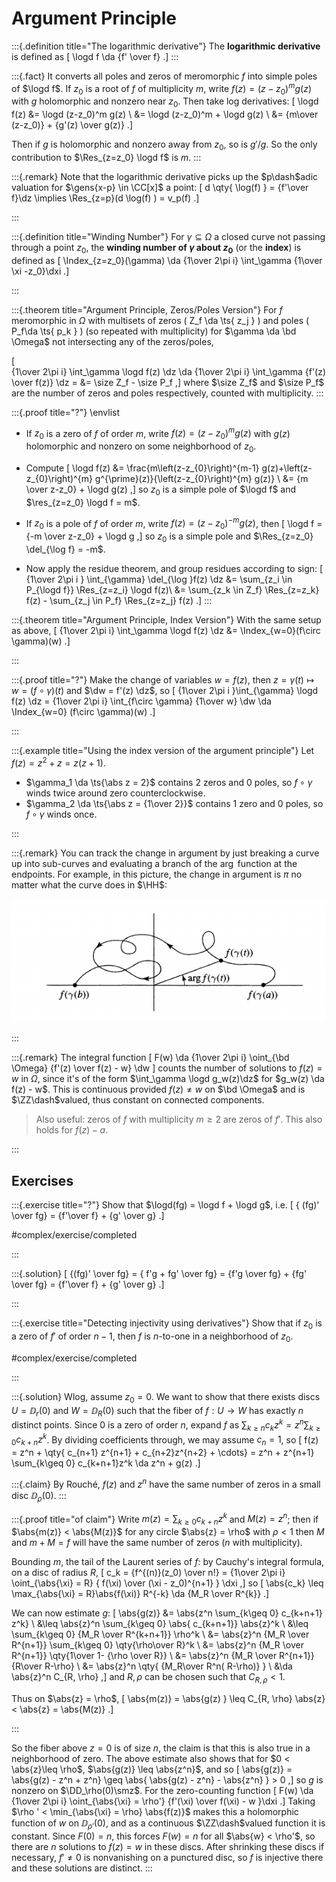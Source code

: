 # Argument Principle

:::{.definition title="The logarithmic derivative"}
The **logarithmic derivative** is defined as 
\[
\logd f \da {f' \over f}
.\]
:::

:::{.fact}
It converts all poles and zeros of meromorphic $f$ into simple poles of $\logd f$.
If $z_0$ is a root of $f$ of multiplicity $m$, write $f(z) = (z-z_0)^m g(z)$ with $g$ holomorphic and nonzero near $z_0$.
Then take log derivatives:
\[
\logd f(z) 
&= \logd (z-z_0)^m g(z) \\
&= \logd (z-z_0)^m + \logd g(z) \\
&= {m\over (z-z_0)} + {g'(z) \over g(z)}
.\]

Then if $g$ is holomorphic and nonzero away from $z_0$, so is $g'/g$.
So the only contribution to $\Res_{z=z_0} \logd f$ is $m$.
:::

:::{.remark}
Note that the logarithmic derivative picks up the $p\dash$adic valuation for $\gens{x-p} \in \CC[x]$ a point:
\[
d \qty{ \log(f) } = {f'\over f}\dz  \implies \Res_{z=p}(d \log(f) ) = v_p(f)
.\]

:::

:::{.definition title="Winding Number"}
For $\gamma \subseteq \Omega$ a closed curve not passing through a point $z_0$, the **winding number of $\gamma$ about $z_0$** (or the **index**) is defined as
\[
\Index_{z=z_0}(\gamma) \da {1\over 2\pi i} \int_\gamma {1\over \xi -z_0}\dxi
.\]

:::

:::{.theorem title="Argument Principle, Zeros/Poles Version"}
For $f$ meromorphic in $\Omega$ with multisets of zeros \( Z_f \da \ts{ z_j } \) and poles \( P_f\da \ts{ p_k } \) (so repeated with multiplicity) 
for $\gamma \da \bd \Omega$ not intersecting any of the zeros/poles,

\[  
{1\over 2\pi i} \int_\gamma \logd f(z) \dz
\da {1\over 2\pi i} \int_\gamma {f'(z) \over f(z)} \dz =
&= \size Z_f - \size P_f
,\]
where $\size Z_f$ and $\size P_f$ are the number of zeros and poles respectively, counted with multiplicity.
:::

:::{.proof title="?"}
\envlist

- If $z_0$ is a zero of $f$ of order $m$, write $f(z) = (z-z_0)^m g(z)$ with $g(z)$ holomorphic and nonzero on some neighborhood of $z_0$.
- Compute
\[
\logd f(z)
&=
\frac{m\left(z-z_{0}\right)^{m-1} g(z)+\left(z-z_{0}\right)^{m} g^{\prime}(z)}{\left(z-z_{0}\right)^{m} g(z)} \\
&= {m \over z-z_0} + \logd g(z)
,\]
so $z_0$ is a simple pole of $\logd f$ and $\res_{z=z_0} \logd f = m$.

- If $z_0$ is a pole of $f$ of order $m$, write $f(z) = (z-z_0)^{-m} g(z)$, then
\[
\logd f = {-m \over z-z_0} + \logd g
,\]
  so $z_0$ is a simple pole and $\Res_{z=z_0} \del_{\log f} = -m$.

- Now apply the residue theorem, and group residues according to sign:
\[
{1\over 2\pi i } \int_{\gamma} \del_{\log }f(z) \dz 
&= \sum_{z_i \in P_{\logd f}} \Res_{z=z_i} \logd f(z)\\
&= \sum_{z_k \in Z_f} \Res_{z=z_k} f(z) - \sum_{z_j \in P_f} \Res_{z=z_j} f(z)
.\]
:::

:::{.theorem title="Argument Principle, Index Version"}
With the same setup as above, 
\[
{1\over 2\pi i} \int_\gamma \logd f(z) \dz
&= \Index_{w=0}(f\circ \gamma)(w)
.\]


:::

:::{.proof title="?"}
Make the change of variables $w = f(z)$, then $z=\gamma(t) \mapsto w = (f\circ \gamma)(t)$ and $\dw = f'(z) \dz$, so
\[
{1\over 2\pi i }\int_{\gamma} \logd f(z) \dz 
= {1\over 2\pi i} \int_{f\circ \gamma} {1\over w} \dw \da \Index_{w=0} (f\circ \gamma)(w)
.\]


:::

:::{.example title="Using the index version of the argument principle"}
Let $f(z) = z^2 + z = z(z+1)$.

- $\gamma_1 \da \ts{\abs z = 2}$ contains 2 zeros and 0 poles, so $f\circ \gamma$ winds twice around zero counterclockwise.
- $\gamma_2 \da \ts{\abs z = {1\over 2}}$ contains 1 zero and 0 poles, so $f\circ \gamma$ winds once.

:::

:::{.remark}
You can track the change in argument by just breaking a curve up into sub-curves and evaluating a branch of the $\arg$ function at the endpoints.
For example, in this picture, the change in argument is $\pi$ no matter what the curve does in $\HH$:

![](figures/2021-12-10_18-06-04.png)

:::


:::{.remark}
The integral function
\[
F(w) \da {1\over 2\pi i} \oint_{\bd \Omega} {f'(z) \over f(z) - w} \dw
\]
counts the number of solutions to $f(z) = w$ in $\Omega$, since it's of the form $\int_\gamma \logd g_w(z)\dz$ for $g_w(z) \da f(z) - w$.
This is continuous provided $f(z) \neq w$ on $\bd \Omega$ and is $\ZZ\dash$valued, thus constant on connected components.

> Also useful: zeros of $f$ with multiplicity $m\geq 2$ are zeros of $f'$.
  This also holds for $f(z) -a$.

:::


## Exercises

:::{.exercise title="?"}
Show that $\logd(fg) = \logd f + \logd g$, i.e. 
\[
{ (fg)' \over fg} = {f'\over f} + {g' \over g}
.\]

#complex/exercise/completed

:::

:::{.solution}
\[
{(fg)' \over fg} = { f'g + fg' \over fg} = {f'g \over fg} + {fg' \over fg} = {f'\over f} + {g' \over g}
.\]

:::

:::{.exercise title="Detecting injectivity using derivatives"}
Show that if $z_0$ is a zero of $f'$ of order $n-1$, then $f$ is $n$-to-one in a neighborhood of $z_0$.

#complex/exercise/completed

:::

:::{.solution}
Wlog, assume $z_0 = 0$.
We want to show that there exists discs $U = \DD_r(0)$ and $W = \DD_R(0)$ such that the fiber of $f:U\to W$ has exactly $n$ distinct points.
Since $0$ is a zero of order $n$, expand $f$ as $\sum_{k\geq n} c_k z^k = z^n\sum_{k\geq 0} c_{k+n}z^k$.
By dividing coefficients through, we may assume $c_n = 1$, so 
\[
f(z) = z^n + \qty{ c_{n+1} z^{n+1} + c_{n+2}z^{n+2} + \cdots} = z^n + z^{n+1} \sum_{k\geq 0} c_{k+n+1}z^k \da z^n + g(z)
.\]

:::{.claim}
By Rouché, $f(z)$ and $z^n$ have the same number of zeros in a small disc $\DD_\rho(0)$.
:::

:::{.proof title="of claim"}
Write $m(z) = \sum_{k\geq 0}c_{k+n}z^k$ and $M(z) = z^n$; then if $\abs{m(z)} < \abs{M(z)}$ for any circle $\abs{z} = \rho$ with $\rho< 1$ then $M$ and $m+M = f$ will have the same number of zeros ($n$ with multiplicity).

Bounding $m$, the tail of the Laurent series of $f$: by Cauchy's integral formula, on a disc of radius $R$,
\[
c_k = {f^{(n)}(z_0) \over n!} = {1\over 2\pi i} \oint_{\abs{\xi} = R} { f(\xi) \over (\xi - z_0)^{n+1} } \dxi
,\]
so
\[
\abs{c_k} \leq \max_{\abs{\xi} = R}\abs{f(\xi)} R^{-k} \da {M_R \over R^{k}}
.\]

We can now estimate $g$:
\[
\abs{g(z)} 
&= \abs{z^n \sum_{k\geq 0} c_{k+n+1} z^k} \\
&\leq \abs{z}^n \sum_{k\geq 0} \abs{ c_{k+n+1}} \abs{z}^k \\
&\leq \sum_{k\geq 0} {M_R \over R^{k+n+1}} \rho^k \\
&= \abs{z}^n {M_R \over R^{n+1}} \sum_{k\geq 0} \qty{\rho\over R}^k \\
&= \abs{z}^n {M_R \over R^{n+1}} \qty{1\over 1- {\rho \over R}} \\
&= \abs{z}^n {M_R \over R^{n+1}} {R\over R-\rho} \\
&= \abs{z}^n \qty{ {M_R\over R^n( R-\rho)} } \\
&\da \abs{z}^n C_{R, \rho}
,\]
and $R, \rho$ can be chosen such that $C_{R, \rho} < 1$.

Thus on $\abs{z} = \rho$,
\[
\abs{m(z)} = \abs{g(z) } \leq C_{R, \rho} \abs{z} < \abs{z} = \abs{M(z)}
.\]

:::

So the fiber above $z=0$ is of size $n$, the claim is that this is also true in a neighborhood of zero.
The above estimate also shows that for $0 < \abs{z}\leq \rho$, $\abs{g(z)} \leq \abs{z^n}$, and so
\[
\abs{g(z)} = \abs{g(z) - z^n + z^n} \geq \abs{ \abs{g(z) - z^n} - \abs{z^n} } > 0
,\]
so $g$ is nonzero on $\DD_\rho(0)\smz$.
For the zero-counting function
\[
F(w) \da {1\over 2\pi i} \oint_{\abs{\xi} = \rho'} {f'(\xi) \over f(\xi) - w }\dxi
.\]
Taking $\rho ' < \min_{\abs{\xi} = \rho} \abs{f(z)}$ makes this a holomorphic function of $w$ on $\DD_{\rho'}(0)$, and as a continuous $\ZZ\dash$valued function it is constant.
Since $F(0) = n$, this forces $F(w) = n$ for all $\abs{w} < \rho'$, so there are $n$ solutions to $f(z) = w$ in these discs.
After shrinking these discs if necessary, $f'\neq 0$ is nonvanishing on a punctured disc, so $f$ is injective there and these solutions are distinct.
:::

